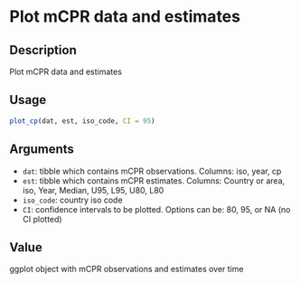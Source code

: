 # Plot mCPR data and estimates

## Description

Plot mCPR data and estimates

## Usage

```r
plot_cp(dat, est, iso_code, CI = 95)
```

## Arguments

* `dat`: tibble which contains mCPR observations. Columns: iso, year, cp
* `est`: tibble which contains mCPR estimates. Columns: Country or area, iso, Year, Median, U95, L95, U80, L80
* `iso_code`: country iso code
* `CI`: confidence intervals to be plotted. Options can be: 80, 95, or NA (no CI plotted)

## Value

ggplot object with mCPR observations and estimates over time

